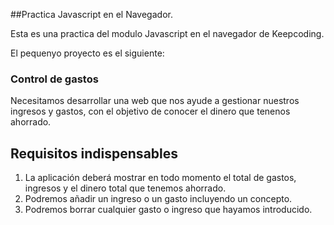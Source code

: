 ##Practica Javascript en el Navegador.

Esta es una practica del modulo Javascript en el navegador de Keepcoding.

El pequenyo proyecto es el siguiente:

### Control de gastos

Necesitamos desarrollar una web que nos ayude a gestionar nuestros ingresos y gastos, con el objetivo de conocer el dinero que tenenos ahorrado.

## Requisitos indispensables
1. La aplicación deberá mostrar en todo momento el total de gastos, ingresos y el dinero total que tenemos ahorrado.
1. Podremos añadir un ingreso o un gasto incluyendo un concepto.
1. Podremos borrar cualquier gasto o ingreso que hayamos introducido.
